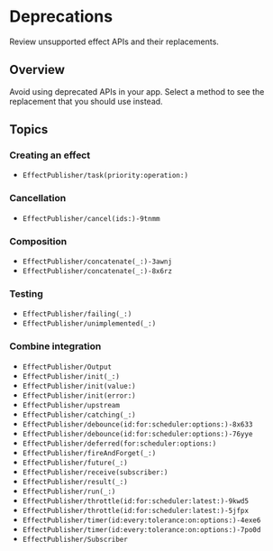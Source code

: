# Deprecations

Review unsupported effect APIs and their replacements.

## Overview

Avoid using deprecated APIs in your app. Select a method to see the replacement that you should use instead.

## Topics

### Creating an effect

- ``EffectPublisher/task(priority:operation:)``

### Cancellation

- ``EffectPublisher/cancel(ids:)-9tnmm``

### Composition

- ``EffectPublisher/concatenate(_:)-3awnj``
- ``EffectPublisher/concatenate(_:)-8x6rz``

### Testing

- ``EffectPublisher/failing(_:)``
- ``EffectPublisher/unimplemented(_:)``

### Combine integration

- ``EffectPublisher/Output``
- ``EffectPublisher/init(_:)``
- ``EffectPublisher/init(value:)``
- ``EffectPublisher/init(error:)``
- ``EffectPublisher/upstream``
- ``EffectPublisher/catching(_:)``
- ``EffectPublisher/debounce(id:for:scheduler:options:)-8x633``
- ``EffectPublisher/debounce(id:for:scheduler:options:)-76yye``
- ``EffectPublisher/deferred(for:scheduler:options:)``
- ``EffectPublisher/fireAndForget(_:)``
- ``EffectPublisher/future(_:)``
- ``EffectPublisher/receive(subscriber:)``
- ``EffectPublisher/result(_:)``
- ``EffectPublisher/run(_:)``
- ``EffectPublisher/throttle(id:for:scheduler:latest:)-9kwd5``
- ``EffectPublisher/throttle(id:for:scheduler:latest:)-5jfpx``
- ``EffectPublisher/timer(id:every:tolerance:on:options:)-4exe6``
- ``EffectPublisher/timer(id:every:tolerance:on:options:)-7po0d``
- ``EffectPublisher/Subscriber``
<!--DocC: Can't currently document `Publisher` extensions. -->

